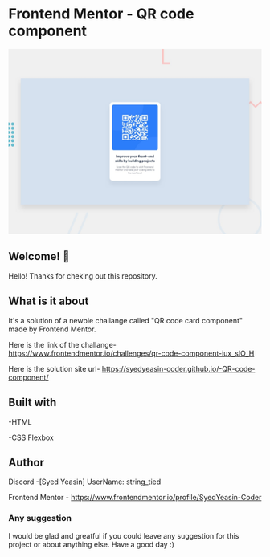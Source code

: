 # Frontend Mentor - QR code component

![Design preview for the QR code component coding challenge](./preview.jpg)

## Welcome! 👋

Hello! Thanks for cheking out this repository.

## What is it about

It's a solution of a newbie challange called "QR code card component" made by Frontend Mentor.

Here is the link of the challange-
https://www.frontendmentor.io/challenges/qr-code-component-iux_sIO_H

Here is the solution site url-
https://syedyeasin-coder.github.io/-QR-code-component/

## Built with

-HTML

-CSS Flexbox

## Author

Discord -[Syed Yeasin] UserName: string_tied

Frontend Mentor - https://www.frontendmentor.io/profile/SyedYeasin-Coder

### Any suggestion

I would be glad and greatful if you could leave any suggestion for this project or about anything else. Have a good day :)

